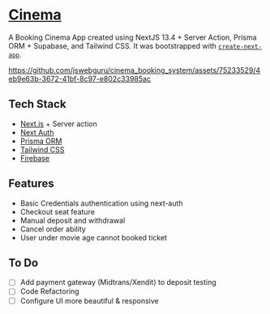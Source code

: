 # [Cinema](https://cn.recrav.com/)

A Booking Cinema App created using NextJS 13.4 + Server Action, Prisma ORM + Supabase, and Tailwind CSS. It was bootstrapped with [`create-next-app`](https://github.com/vercel/next.js/tree/canary/packages/create-next-app).

https://github.com/jswebguru/cinema_booking_system/assets/75233529/4eb9e63b-3672-41bf-8c97-e802c33985ac

## Tech Stack

- [Next.js](https://nextjs.org) + Server action
- [Next Auth](https://next-auth.js.org)
- [Prisma ORM](https://prisma.io)
- [Tailwind CSS](https://tailwindcss.com)
- [Firebase](https://firebase.google.com)

## Features

- Basic Credentials authentication using next-auth
- Checkout seat feature
- Manual deposit and withdrawal
- Cancel order ability
- User under movie age cannot booked ticket

## To Do

- [ ] Add payment gateway (Midtrans/Xendit) to deposit testing
- [ ] Code Refactoring
- [ ] Configure UI more beautiful & responsive

